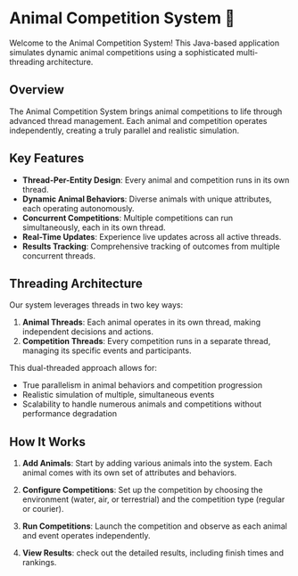 # Animal Competition System 🐾

Welcome to the Animal Competition System! This Java-based application simulates dynamic animal competitions using a sophisticated multi-threading architecture.

## Overview

The Animal Competition System brings animal competitions to life through advanced thread management. Each animal and competition operates independently, creating a truly parallel and realistic simulation.

## Key Features

- **Thread-Per-Entity Design**: Every animal and competition runs in its own thread.
- **Dynamic Animal Behaviors**: Diverse animals with unique attributes, each operating autonomously.
- **Concurrent Competitions**: Multiple competitions can run simultaneously, each in its own thread.
- **Real-Time Updates**: Experience live updates across all active threads.
- **Results Tracking**: Comprehensive tracking of outcomes from multiple concurrent threads.

## Threading Architecture

Our system leverages threads in two key ways:

1. **Animal Threads**: Each animal operates in its own thread, making independent decisions and actions.
2. **Competition Threads**: Every competition runs in a separate thread, managing its specific events and participants.

This dual-threaded approach allows for:
- True parallelism in animal behaviors and competition progression
- Realistic simulation of multiple, simultaneous events
- Scalability to handle numerous animals and competitions without performance degradation

## How It Works

1. **Add Animals**: Start by adding various animals into the system. Each animal comes with its own set of attributes and behaviors.

2. **Configure Competitions**: Set up the competition by choosing the environment (water, air, or terrestrial) and the competition type (regular or courier).

3. **Run Competitions**: Launch the competition and observe as each animal and event operates independently.
4. **View Results**: check out the detailed results, including finish times and rankings. 


